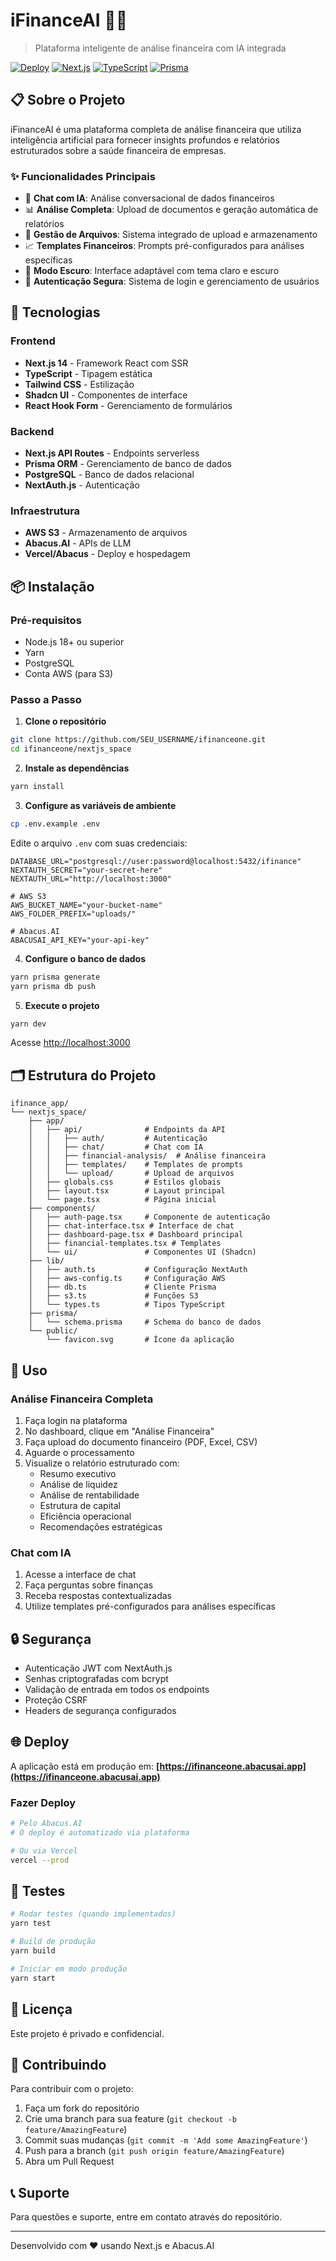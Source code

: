 # iFinanceAI 🏦💼

> Plataforma inteligente de análise financeira com IA integrada

[![Deploy](https://img.shields.io/badge/deploy-live-success)](https://ifinanceone.abacusai.app)
[![Next.js](https://img.shields.io/badge/Next.js-14-black)](https://nextjs.org/)
[![TypeScript](https://img.shields.io/badge/TypeScript-5.2-blue)](https://www.typescriptlang.org/)
[![Prisma](https://img.shields.io/badge/Prisma-6.7-2D3748)](https://www.prisma.io/)

## 📋 Sobre o Projeto

iFinanceAI é uma plataforma completa de análise financeira que utiliza inteligência artificial para fornecer insights profundos e relatórios estruturados sobre a saúde financeira de empresas.

### ✨ Funcionalidades Principais

- 🤖 **Chat com IA**: Análise conversacional de dados financeiros
- 📊 **Análise Completa**: Upload de documentos e geração automática de relatórios
- 📁 **Gestão de Arquivos**: Sistema integrado de upload e armazenamento
- 📈 **Templates Financeiros**: Prompts pré-configurados para análises específicas
- 🌙 **Modo Escuro**: Interface adaptável com tema claro e escuro
- 🔐 **Autenticação Segura**: Sistema de login e gerenciamento de usuários

## 🚀 Tecnologias

### Frontend
- **Next.js 14** - Framework React com SSR
- **TypeScript** - Tipagem estática
- **Tailwind CSS** - Estilização
- **Shadcn UI** - Componentes de interface
- **React Hook Form** - Gerenciamento de formulários

### Backend
- **Next.js API Routes** - Endpoints serverless
- **Prisma ORM** - Gerenciamento de banco de dados
- **PostgreSQL** - Banco de dados relacional
- **NextAuth.js** - Autenticação

### Infraestrutura
- **AWS S3** - Armazenamento de arquivos
- **Abacus.AI** - APIs de LLM
- **Vercel/Abacus** - Deploy e hospedagem

## 📦 Instalação

### Pré-requisitos

- Node.js 18+ ou superior
- Yarn
- PostgreSQL
- Conta AWS (para S3)

### Passo a Passo

1. **Clone o repositório**
```bash
git clone https://github.com/SEU_USERNAME/ifinanceone.git
cd ifinanceone/nextjs_space
```

2. **Instale as dependências**
```bash
yarn install
```

3. **Configure as variáveis de ambiente**
```bash
cp .env.example .env
```

Edite o arquivo `.env` com suas credenciais:
```env
DATABASE_URL="postgresql://user:password@localhost:5432/ifinance"
NEXTAUTH_SECRET="your-secret-here"
NEXTAUTH_URL="http://localhost:3000"

# AWS S3
AWS_BUCKET_NAME="your-bucket-name"
AWS_FOLDER_PREFIX="uploads/"

# Abacus.AI
ABACUSAI_API_KEY="your-api-key"
```

4. **Configure o banco de dados**
```bash
yarn prisma generate
yarn prisma db push
```

5. **Execute o projeto**
```bash
yarn dev
```

Acesse [http://localhost:3000](http://localhost:3000)

## 🗂️ Estrutura do Projeto

```
ifinance_app/
└── nextjs_space/
    ├── app/
    │   ├── api/              # Endpoints da API
    │   │   ├── auth/         # Autenticação
    │   │   ├── chat/         # Chat com IA
    │   │   ├── financial-analysis/  # Análise financeira
    │   │   ├── templates/    # Templates de prompts
    │   │   └── upload/       # Upload de arquivos
    │   ├── globals.css       # Estilos globais
    │   ├── layout.tsx        # Layout principal
    │   └── page.tsx          # Página inicial
    ├── components/
    │   ├── auth-page.tsx     # Componente de autenticação
    │   ├── chat-interface.tsx # Interface de chat
    │   ├── dashboard-page.tsx # Dashboard principal
    │   ├── financial-templates.tsx # Templates
    │   └── ui/               # Componentes UI (Shadcn)
    ├── lib/
    │   ├── auth.ts           # Configuração NextAuth
    │   ├── aws-config.ts     # Configuração AWS
    │   ├── db.ts             # Cliente Prisma
    │   ├── s3.ts             # Funções S3
    │   └── types.ts          # Tipos TypeScript
    ├── prisma/
    │   └── schema.prisma     # Schema do banco de dados
    └── public/
        └── favicon.svg       # Ícone da aplicação
```

## 📝 Uso

### Análise Financeira Completa

1. Faça login na plataforma
2. No dashboard, clique em "Análise Financeira"
3. Faça upload do documento financeiro (PDF, Excel, CSV)
4. Aguarde o processamento
5. Visualize o relatório estruturado com:
   - Resumo executivo
   - Análise de liquidez
   - Análise de rentabilidade
   - Estrutura de capital
   - Eficiência operacional
   - Recomendações estratégicas

### Chat com IA

1. Acesse a interface de chat
2. Faça perguntas sobre finanças
3. Receba respostas contextualizadas
4. Utilize templates pré-configurados para análises específicas

## 🔒 Segurança

- Autenticação JWT com NextAuth.js
- Senhas criptografadas com bcrypt
- Validação de entrada em todos os endpoints
- Proteção CSRF
- Headers de segurança configurados

## 🌐 Deploy

A aplicação está em produção em: **[https://ifinanceone.abacusai.app](https://ifinanceone.abacusai.app)**

### Fazer Deploy

```bash
# Pelo Abacus.AI
# O deploy é automatizado via plataforma

# Ou via Vercel
vercel --prod
```

## 🧪 Testes

```bash
# Rodar testes (quando implementados)
yarn test

# Build de produção
yarn build

# Iniciar em modo produção
yarn start
```

## 📄 Licença

Este projeto é privado e confidencial.

## 👥 Contribuindo

Para contribuir com o projeto:

1. Faça um fork do repositório
2. Crie uma branch para sua feature (`git checkout -b feature/AmazingFeature`)
3. Commit suas mudanças (`git commit -m 'Add some AmazingFeature'`)
4. Push para a branch (`git push origin feature/AmazingFeature`)
5. Abra um Pull Request

## 📞 Suporte

Para questões e suporte, entre em contato através do repositório.

---

Desenvolvido com ❤️ usando Next.js e Abacus.AI
